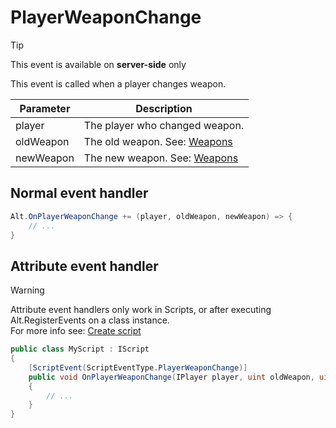 # PlayerWeaponChange

> [!TIP]
> This event is available on **server-side** only<br>

This event is called when a player changes weapon.


| Parameter       | Description                                                                                                                         |
| --------------- | ----------------------------------------------------------------------------------------------------------------------------------- |
| player          | The player who changed weapon.                                                                                                      |
| oldWeapon       | The old weapon. See: [Weapons](https://github.com/FabianTerhorst/coreclr-module/blob/dev/api/AltV.Net.Shared/Enums/WeaponModel.cs)           |
| newWeapon       | The new weapon. See: [Weapons](https://github.com/FabianTerhorst/coreclr-module/blob/dev/api/AltV.Net.Shared/Enums/WeaponModel.cs)           |

## Normal event handler

```csharp
Alt.OnPlayerWeaponChange += (player, oldWeapon, newWeapon) => {
    // ...
}
```

## Attribute event handler

> [!WARNING]
> Attribute event handlers only work in Scripts, or after executing Alt.RegisterEvents on a class instance.<br>
> For more info see: [Create script](../../getting-started/create-script.md)

```csharp
public class MyScript : IScript
{
    [ScriptEvent(ScriptEventType.PlayerWeaponChange)]
    public void OnPlayerWeaponChange(IPlayer player, uint oldWeapon, uint newWeapon)
    {
        // ...
    }
}
```
